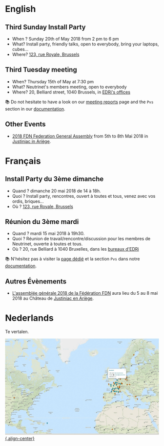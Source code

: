 <!-- TITLE: Agenda -->
<!-- SUBTITLE: Meetings, Réunions, Samenkomst, Install Parties, enz. -->

# English

## Third Sunday Install Party

- When ? Sunday 20th of May 2018 from 2 pm to 6 pm
- What? Install party, friendly talks, open to everybody, bring your laptops, cubes...
- Where? [123, rue Royale, Brussels](http://osm.org/go/0EoTjMnkL?m=&node=2345001227)

## Third Tuesday meeting

- When? Thursday 15th of May at 7:30 pm
- What? Neutrinet's members meeting, open to everybody
- Where? 20, Belliard street, 1040 Brussels, in [EDRi's offices](https://osm.org/go/0EoS3yxK5?node=3396312894)

:books: Do not hesitate to have a look on our [meeting reports](pvs) page and the `Pvs` section in our [documentation](all).

## Other Events

- [2018 FDN Federation General Assembly](https://pad.tetaneutral.net/p/AGFFDN2018-orga) from 5th to 8th  Mai 2018 in [Justiniac in Ariège](https://www.openstreetmap.org/search?query=43.20810%2C1.49068#map=9/43.1200/1.7221).
# Français
## Install Party du 3ème dimanche

- Quand ? dimanche 20 mai 2018 de 14 à 18h.
- Quoi ? Install party, rencontres, ouvert à toutes et tous, venez avec vos ordis, briques...
- Où ? [123, rue Royale, Brussels](http://osm.org/go/0EoTjMnkL?m=&node=2345001227)


## Réunion du 3ème mardi

- Quand ?  mardi 15 mai 2018 à 19h30.
- Quoi ? Réunion de travail/rencontre/discussion pour les membres de Neutrinet, ouverte à toutes et tous.
- Où ? 20, rue Belliard à 1040 Bruxelles, dans les [bureaux d'EDRi](https://osm.org/go/0EoS3yxK5?node=3396312894)

:books: N'hésitez pas  à visiter la [page dédié](pvs) et la section `Pvs` dans notre [documentation](all).

## Autres Évènements

- [L'assemblée générale 2018 de la Fédération FDN](https://pad.tetaneutral.net/p/AGFFDN2018-orga) aura lieu du 5 au 8 mai 2018 au Château de [Justiniac en Ariège](https://www.openstreetmap.org/search?query=43.20810%2C1.49068#map=9/43.1200/1.7221).

# Nederlands
Te vertalen.

[![Diyisp](/uploads/diyisp.jpg "Diyisp"){.align-center}](https://db.ffdn.org/)